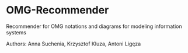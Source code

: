# OMG-Recommender

Recommender for OMG notations and diagrams for modeling information systems

Authors: Anna Suchenia, Krzysztof Kluza, Antoni Ligęza
